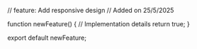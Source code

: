 // feature: Add responsive design
// Added on 25/5/2025

function newFeature() {
  // Implementation details
  return true;
}

export default newFeature;